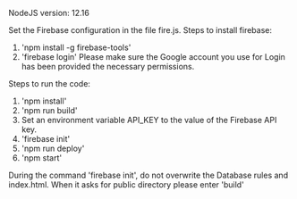 NodeJS version: 12.16

Set the Firebase configuration in the file fire.js.
Steps to install firebase:
1. 'npm install -g firebase-tools'
2. 'firebase login'
Please make sure the Google account you use for Login has been provided the necessary permissions.

Steps to run the code:
1. 'npm install'
2. 'npm run build'
3. Set an environment variable API_KEY to the value of the Firebase API key.
4. 'firebase init'
5. 'npm run deploy'
6. 'npm start'

During the command 'firebase init', do not overwrite the Database rules and index.html.
When it asks for public directory please enter 'build'
